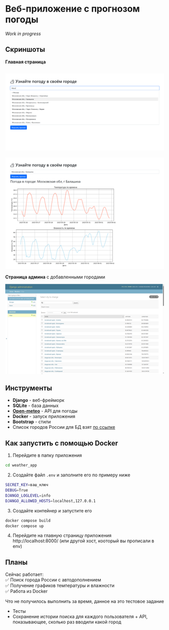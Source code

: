 # Веб-приложение с прогнозом погоды
*Work in progress*

## Скриншоты
**Главная страница**  
  
![Поиск](./screenshots/main_page_1.png)
---
![Погода](./screenshots/main_page_2.png)
  
**Страница админа** с добавленными городами
  
![Страница админа](./screenshots/admin_page.png)

## Инструменты
- **Django** - веб-фрейморк
- **SQLite** - база данных
- **[Open-meteo](https://open-meteo.com/)** - API для погоды
- **Docker** - запуск приложения
- **Bootstrap** - стили
- Список городов России для БД взят [по ссылке](https://github.com/hflabs/city)

## Как запустить с помощью Docker
1. Перейдите в папку приложения 
```bash
cd weather_app
```
2. Создайте файл `.env` и заполните его по примеру ниже
```bash
SECRET_KEY=ваш_ключ
DEBUG=True
DJANGO_LOGLEVEL=info
DJANGO_ALLOWED_HOSTS=localhost,127.0.0.1
```
3. Создайте контейнер и запустите его
```bash
docker compose build
docker compose up
```
4. Перейдите на главную страницу приложения  
http://localhost:8000/ (или другой хост, кооторый вы прописали в env)

## Планы
Сейчас работает:  
✅ Поиск города России с автодополнением  
✅ Получение графиков температуры и влажности  
✅ Работа из Docker

Что не получилось выполнить за время, данное на это тестовое задание
- Тесты
- Сохранение истории поиска для каждого пользователя + API, показывающее, сколько раз вводили какой город